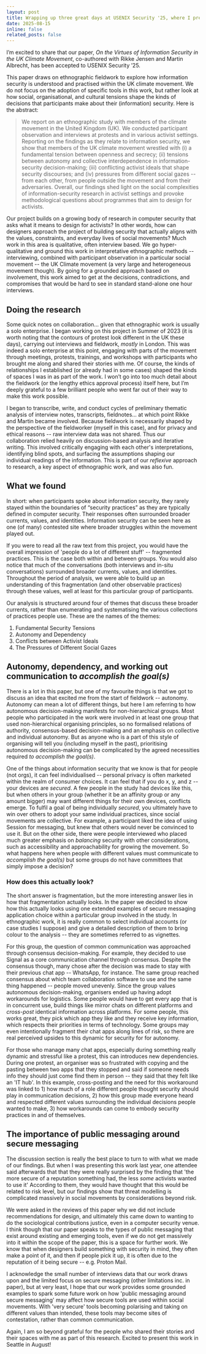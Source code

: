 ```yaml
---
layout: post
title: Wrapping up three great days at USENIX Security '25, where I presented new work on the UK climate movement. I'm also excited share that this work received an 'Honourable Mention for Best Paper' award!
date: 2025-08-15 
inline: false
related_posts: false
---
```


I’m excited to share that our paper, _On the Virtues of Information Security in the UK Climate Movement_, co-authored with Rikke Jensen and Martin Albrecht, has been accepted to USENIX Security ’25.

This paper draws on ethnographic fieldwork to explore how information security is understood and practised within the UK climate movement. We do not focus on the adoption of specific tools in this work, but rather look at how social, organisational, and cultural tensions shape the kinds of decisions that participants make about their (information) security. Here is the abstract:

> We report on an ethnographic study with members of the climate movement in the United Kingdom (UK). We conducted participant observation and interviews at protests and in various activist settings. Reporting on the findings as they relate to information security, we show that members of the UK climate movement wrestled with (i) a fundamental tension between openness and secrecy; (ii) tensions between autonomy and collective interdependence in information-security decision-making; (iii) conflicting activist ideals that shape security discourses; and (iv) pressures from different social gazes -- from each other, from people outside the movement and from their adversaries. Overall, our findings shed light on the social complexities of information-security research in activist settings and provoke methodological questions about programmes that aim to design for activists.

Our project builds on a growing body of research in computer security that asks what it means to design for activists? In other words, how can designers approach the project of building security that actually aligns with the values, constraints, and everyday lives of social movements? Much work in this area is qualitative, often interview based. We go hyper-qualitative and ground this work in interpretative ethnographic methods -- interviewing, combined with participant observation in a particular social movement -- the UK Climate movement (a very large and heterogeneous movement though). By going for a grounded approach based on involvement, this work aimed to get at the decisions, contradictions, and compromises that would be hard to see in standard stand-alone one hour interviews.  

## Doing the research

Some quick notes on collaboration... given that ethnographic work is usually a solo enterprise. I began working on this project in Summer of 2023 (it is worth noting that the contours of protest look different in the UK these days), carrying out interviews and fieldwork, *mostly* in London. This was indeed a solo enterprise at this point, engaging with parts of the movement through meetings, protests, trainings, and workshops with participants who brought me along and shared their stories with me. Of course, the kinds of relationships I established (or already had in some cases) shaped the kinds of spaces I was in as part of the work. I won’t go into too much detail about the fieldwork (or the lengthy ethics approval process) itself here, but I’m deeply grateful to a few brilliant people who went far out of their way to make this work possible. 

I began to transcribe, write, and conduct cycles of preliminary thematic analysis of interview notes, transcripts, fieldnotes... at which point Rikke and Martin became involved. Because fieldwork is necessarily shaped by the perspective of the fieldworker (myself in this case), and for privacy and ethical reasons -- raw interview data was not shared. Thus our collaboration relied heavily on discussion-based analysis and iterative writing. This involved critically engaging with each other's interpretations, identifying blind spots, and surfacing the assumptions shaping our individual readings of the information. This is part of our *reflexive* approach to research, a key aspect of ethnographic work, and was also fun.
## What we found

In short: when participants spoke about information security, they rarely stayed within the boundaries of “security practices” as they are typically defined in computer security. Their responses often surrounded broader currents, values, and identities. Information security can be seen here as one (of many) contested site where broader struggles within the movement played out. 

If you were to read all the raw text from this project, you would have the overall impression of 'people do a lot of different stuff' -- fragmented practices. This is the case both within and between groups. You would also notice that much of the conversations (both interviews and in-situ conversations) surrounded broader currents, values, and identities. Throughout the period of analysis, we were able to build up an understanding of this fragmentation (and other observable practices) through these values, well at least for this particular group of participants. 

Our analysis is structured around four of themes that discuss these broader currents, rather than enumerating and systematising the various collections of practices people use. These are the names of the themes: 

1. Fundamental Security Tensions
2. Autonomy and Dependency
3. Conflicts between Activist Ideals
4. The Pressures of Different Social Gazes

## Autonomy, dependency, and working out communication to *accomplish the goal(s)*

There is a lot in this paper, but one of my favourite things is that we got to discuss an idea that excited me from the start of fieldwork -- autonomy. Autonomy can mean a lot of different things, but here I am referring to how autonomous decision-making manifests for non-hierarchical groups. Most people who participated in the work were involved in at least one group that used non-hierarchical organising principles, so no formalised relations of authority, consensus-based decision-making and an emphasis on collective and individual autonomy. But as anyone who is a part of this style of organising will tell you (including myself in the past), prioritising autonomous decision-making can be complicated by the agreed necessities required *to accomplish the goal(s)*. 

One of the things about information security that we know is that for people (not orgs), it can feel individualised -- personal privacy is often marketed within the realm of consumer choices. It can feel that if you do x, y, and z -- your devices are *secured*. A few people in the study had devices like this, but when others in your group (whether it be an affinity group or any amount bigger) may want different things for their own devices, conflicts emerge. To fulfil a goal of being individually *secured*, you ultimately have to win over others to adopt your same individual practices, since social movements are collective. For example, a participant liked the idea of using Session for messaging, but knew that others would never be convinced to use it. But on the other side, there were people interviewed who placed much greater emphasis on *balancing* security with other considerations, such as accessibility and approachability for growing the movement. So what happens here when people with different values must communicate to *accomplish the goal(s)* but some groups do not have committees that simply impose a decision?

### How does this actually look?

The short answer is fragmentation, but the more interesting answer lies in how that fragmentation actually looks. In the paper we decided to show how this actually looks using one extended examples of secure messaging application choice within a particular group involved in the study. In ethnographic work, it is really common to select individual accounts (or case studies I suppose) and give a detailed description of them to bring colour to the analysis -- they are sometimes referred to as vignettes. 

For this group, the question of common communication was approached through consensus decision-making. For example, they decided to use Signal as a core communication channel through consensus. Despite the consensus though, many chose after the decision was made to stay with their previous chat app -- WhatsApp, for instance. The same group reached consensus about which team collaboration software to use and the same thing happened -- people moved unevenly. Since the group values autonomous decision-making, organisers ended up having adopt workarounds for logistics. Some people would have to get every app that is in concurrent use, build things like mirror chats on different platforms and *cross-post* identical information across platforms. For some people, this works great, they pick which app they like and they receive key information, which respects their priorities in terms of technology. Some groups may even intentionally fragment their chat apps along lines of risk, so there are real perceived upsides to this dynamic for security for for autonomy.

For those who manage many chat apps, especially during something really dynamic and stressful like a protest, this can introduces new dependencies. During one protest, an organiser was so frustrated with copying and the pasting between two apps that they stopped and said if someone needs info they should just come find them in person -- they said that they felt like an 'IT hub'. In this example, cross-posting and the need for this workaround was linked to 1) how much of a role different people thought security should play in communication decisions, 2) how this group made everyone heard and respected different values surrounding the individual decisions people wanted to make, 3) how workarounds can come to embody security practices in and of themselves.

## The importance of public messaging around secure messaging 

The discussion section is really the best place to turn to with what we made of our findings. But when I was presenting this work last year, one attendee said afterwards that that they were really surprised by the finding that 'the more secure of a reputation something had, the less *some* activists wanted to use it' According to them, they would have thought that this would be related to risk level, but our findings show that threat modelling is complicated massively in social movements by considerations beyond risk. 

We were asked in the reviews of this paper why we did not include recommendations for design, and ultimately this came down to wanting to do the sociological contributions justice, even in a computer security venue. I think though that our paper speaks to the types of public messaging that exist around existing and emerging tools, even if we do not get massively into it within the scope of the paper, this is a space for further work. We know that when designers build something with security in mind, they often make a point of it, and then if people pick it up, it is often due to the reputation of it being secure -- e.g. Proton Mail. 

I acknowledge the small number of interviews data that our work draws upon and the limited focus on secure messaging (other limitations inc. in paper), but at very least, I hope that our work provides some grounded examples to spark some future work on how 'public messaging around secure messaging' may affect how secure tools are used within social movements. With 'very secure' tools becoming polarising and taking on different values than intended, these tools may become sites of contestation, rather than common communication.

Again, I am so beyond grateful for the people who shared their stories and their spaces with me as part of this research. Excited to present this work in Seattle in August! 